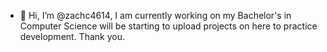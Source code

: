 - 👋 Hi, I’m @zachc4614, I am currently working on my Bachelor's in Computer Science will be starting to upload projects on here to practice development. Thank you.
